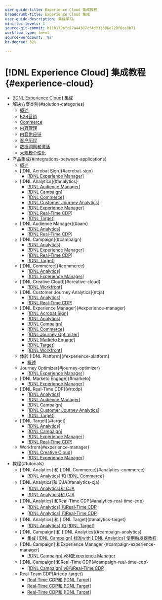 ```yaml
---
user-guide-title: Experience Cloud 集成教程
breadcrumb-title: Experience Cloud 集成
user-guide-description: 集成学习。
mini-toc-levels: 1
source-git-commit: b11b179bfc87a44387cf4d331386e729f0ce8b71
workflow-type: tm+mt
source-wordcount: '92'
ht-degree: 32%

---
```



# [!DNL Experience Cloud] 集成教程 {#experience-cloud}

+ [[!DNL Experience Cloud] 集成](./overview.md)
+ 解决方案类别{#solution-categories}
   + [概述](./solution-categories/overview.md)
   + [B2B营销](./solution-categories/b2b.md)
   + [Commerce](./solution-categories/commerce.md)
   + [内容管理](./solution-categories/content-management.md)
   + [内容供应链](./solution-categories/content-supply-chain.md)
   + [客户历程](./solution-categories/customer-journeys.md)
   + [数据洞察和激活](./solution-categories/data-insights.md)
   + [大规模个性化](./solution-categories/personalization.md)
+ 产品集成{#integrations-between-applications}
   + [概述](./integrations-between-applications/overview.md)
   + [!DNL Acrobat Sign]{#acrobat-sign}
      + [[!DNL Experience Manager]](./integrations-between-applications/acrobat-sign/acrobat-sign-experience-manager.md)
   + [!DNL Analytics]{#analytics}
      + [[!DNL Audience Manager]](./integrations-between-applications/analytics/analytics-aam.md)
      + [[!DNL Campaign]](./integrations-between-applications/analytics/analytics-campaign.md)
      + [[!DNL Commerce]](./integrations-between-applications/analytics/analytics-commerce.md)
      + [[!DNL Customer Journey Analytics]](./integrations-between-applications/analytics/analytics-customer-journey-analytics.md)
      + [[!DNL Experience Manager]](./integrations-between-applications/analytics/analytics-experience-manager.md)
      + [[!DNL Real-Time CDP]](./integrations-between-applications/analytics/analytics-rtcdp.md)
      + [[!DNL Target]](./integrations-between-applications/analytics/analytics-target.md)
   + [!DNL Audience Manager]{#aam}
      + [[!DNL Analytics]](./integrations-between-applications/aam/aam-analytics.md)
      + [[!DNL Real-Time CDP]](./integrations-between-applications/aam/aam-rtcdp.md)
   + [!DNL Campaign]{#campaign}
      + [[!DNL Analytics]](./integrations-between-applications/campaign/campaign-analytics.md)
      + [[!DNL Experience Manager]](./integrations-between-applications/campaign/campaign-experience-manager.md)
      + [[!DNL Real-Time CDP]](./integrations-between-applications/campaign/campaign-rtcdp.md)
      + [[!DNL Target]](./integrations-between-applications/campaign/campaign-target.md)
   + [!DNL Commerce]{#commerce}
      + [[!DNL Analytics]](./integrations-between-applications/commerce/commerce-analytics.md)
      + [[!DNL Experience Manager]](./integrations-between-applications/commerce/commerce-experience-manager.md)
   + [!DNL Creative Cloud]{#creative-cloud}
      + [[!DNL Workfront]](./integrations-between-applications/creative-cloud/creative-cloud-workfront.md)
   + [!DNL Customer Journey Analytics]{#cja}
      + [[!DNL Analytics]](./integrations-between-applications/cja/customer-journey-analytics-analytics.md)
      + [[!DNL Real-Time CDP]](./integrations-between-applications/cja/cja-rtcdp.md)
   + [!DNL Experience Manager]{#experience-manager}
      + [[!DNL Acrobat Sign]](./integrations-between-applications/experience-manager/experience-manager-acrobat-sign.md)
      + [[!DNL Analytics]](./integrations-between-applications/experience-manager/experience-manager-analytics.md)
      + [[!DNL Campaign]](./integrations-between-applications/experience-manager/experience-manager-campaign.md)
      + [[!DNL Commerce]](./integrations-between-applications/experience-manager/experience-manager-commerce.md)
      + [[!DNL Journey Optimizer]](./integrations-between-applications/experience-manager/experience-manager-journey-optimizer.md)
      + [[!DNL Marketo Engage]](./integrations-between-applications/experience-manager/experience-manager-marketo.md)
      + [[!DNL Target]](./integrations-between-applications/experience-manager/experience-manager-target.md)
      + [[!DNL Workfront]](./integrations-between-applications/experience-manager/experience-manager-workfront.md)
   + 体验 [!DNL Platform]{#experience-platform}
      + [概述](./integrations-between-applications/experience-platform/platform.md)
   + Journey Optimizer{#journey-optimizer}
      + [[!DNL Experience Manager]](./integrations-between-applications/journey-optimizer/journey-optimizer-experience-manager.md)
   + [!DNL Marketo Engage]{#marketo}
      + [[!DNL Experience Manager]](./integrations-between-applications/marketo/marketo-experience-manager.md)
   + [!DNL Real-Time CDP]{#rtcdp}
      + [[!DNL Analytics]](./integrations-between-applications/rtcdp/rtcdp-analytics.md)
      + [[!DNL Audience Manager]](./integrations-between-applications/rtcdp/rtcdp-aam.md)
      + [[!DNL Campaign]](./integrations-between-applications/rtcdp/rtcdp-campaign.md)
      + [[!DNL Customer Journey Analytics]](./integrations-between-applications/rtcdp/rtcdp-cja.md)
      + [[!DNL Target]](./integrations-between-applications/rtcdp/rtcdp-target.md)
   + [!DNL Target]{#target}
      + [[!DNL Analytics]](./integrations-between-applications/target/target-analytics.md)
      + [[!DNL Campaign]](./integrations-between-applications/target/target-campaign.md)
      + [[!DNL Experience Manager]](./integrations-between-applications/target/target-experience-manager.md)
      + [[!DNL Real-Time CDP]](./integrations-between-applications/target/target-rtcdp.md)
   + Workfront{#experience-manager}
      + [[!DNL Creative Cloud]](./integrations-between-applications/workfront/workfront-creative-cloud.md)
      + [[!DNL Experience Manager]](./integrations-between-applications/workfront/workfront-experience-manager.md)
+ 教程{#tutorials}
   + [!DNL Analytics] 和 [!DNL Commerce]{#analytics-commerce}
      + [[!DNL Analytics] 和 [!DNL Commerce]](./tutorials/analytics-commerce/analytics-commerce.md)
   + [!DNL Analytics]和 CJA{#analytics-cja}
      + [[!DNL Analytics]和 CJA](./tutorials/analytics-cja/experience-platform-edge.md)
      + [[!DNL Analytics]和 CJA](./tutorials/analytics-cja/experience-platform-source-connector.md)
   + [!DNL Analytics] 和Real-Time CDP{#analytics-real-time-cdp}
      + [[!DNL Analytics] 和Real-Time CDP](./tutorials/analytics-rtcdp/experience-platform-edge.md)
      + [[!DNL Analytics] 和Real-Time CDP](./tutorials/analytics-rtcdp/experience-platform-source-connector.md)
   + [!DNL Analytics] 和 [!DNL Target]{#analytics-target}
      + [[!DNL Analytics] 和 [!DNL Target]](./tutorials/analytics-target/analytics-target.md)
   + [!DNL Campaign] 和 [!DNL Analytics]{#campaign-analytics}
      + [集成 [!DNL Campaign] 标准with [!DNL Analytics] 使用触发器教程](./tutorials/campaign-analytics/campaign-analytics-trigger.md)
   + [!DNL Campaign] 和Experience Manager {#campaign-experience-manager}
      + [[!DNL Campaign] v8和Experience Manager](./tutorials/campaign-aem/campaign-v8-with-experience-manager.md)
   + [!DNL Campaign] 和Real-Time CDP{#campaign-real-time-cdp}
      + [[!DNL Campaign] v8和Real-Time CDP](./tutorials/campaign-rtcdp/campaign-v8-real-time-cdp.md)
   + Real-Team CDP{#rtcdp-target}
      + [Real-Time CDP和 [!DNL Target]](./tutorials/rtcdp-target/web-sdk-and-target-destination.md)
      + [Real-Time CDP和 [!DNL Target]](./tutorials/rtcdp-target/mobile-sdk-and-target-destination.md)
      + [Real-Time CDP和 [!DNL Target]](./tutorials/rtcdp-target/atjs-and-target-destination.md)

